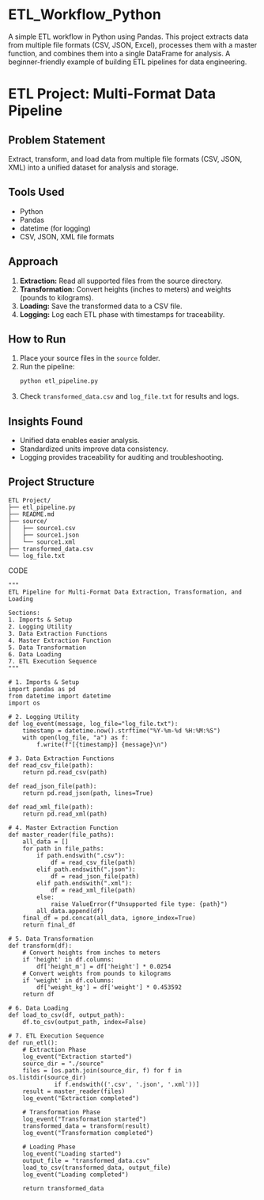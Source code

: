 # ETL_Workflow_Python
A simple ETL workflow in Python using Pandas. This project extracts data from multiple file formats (CSV, JSON, Excel), processes them with a master function, and combines them into a single DataFrame for analysis. A beginner-friendly example of building ETL pipelines for data engineering.
# ETL Project: Multi-Format Data Pipeline

## Problem Statement
Extract, transform, and load data from multiple file formats (CSV, JSON, XML) into a unified dataset for analysis and storage.

## Tools Used
- Python
- Pandas
- datetime (for logging)
- CSV, JSON, XML file formats

## Approach
1. **Extraction:** Read all supported files from the source directory.
2. **Transformation:** Convert heights (inches to meters) and weights (pounds to kilograms).
3. **Loading:** Save the transformed data to a CSV file.
4. **Logging:** Log each ETL phase with timestamps for traceability.

## How to Run
1. Place your source files in the `source` folder.
2. Run the pipeline:
   ```bash
   python etl_pipeline.py
   ```
3. Check `transformed_data.csv` and `log_file.txt` for results and logs.

## Insights Found
- Unified data enables easier analysis.
- Standardized units improve data consistency.
- Logging provides traceability for auditing and troubleshooting.

## Project Structure
```
ETL Project/
├── etl_pipeline.py
├── README.md
├── source/
│   ├── source1.csv
│   ├── source1.json
│   └── source1.xml
├── transformed_data.csv
└── log_file.txt
```
CODE
```
"""
ETL Pipeline for Multi-Format Data Extraction, Transformation, and Loading

Sections:
1. Imports & Setup
2. Logging Utility
3. Data Extraction Functions
4. Master Extraction Function
5. Data Transformation
6. Data Loading
7. ETL Execution Sequence
"""

# 1. Imports & Setup
import pandas as pd
from datetime import datetime
import os

# 2. Logging Utility
def log_event(message, log_file="log_file.txt"):
    timestamp = datetime.now().strftime("%Y-%m-%d %H:%M:%S")
    with open(log_file, "a") as f:
        f.write(f"[{timestamp}] {message}\n")

# 3. Data Extraction Functions
def read_csv_file(path):
    return pd.read_csv(path)

def read_json_file(path):
    return pd.read_json(path, lines=True)

def read_xml_file(path):
    return pd.read_xml(path)

# 4. Master Extraction Function
def master_reader(file_paths):
    all_data = []
    for path in file_paths:
        if path.endswith(".csv"):
            df = read_csv_file(path)
        elif path.endswith(".json"):
            df = read_json_file(path)
        elif path.endswith(".xml"):
            df = read_xml_file(path)
        else:
            raise ValueError(f"Unsupported file type: {path}")
        all_data.append(df)
    final_df = pd.concat(all_data, ignore_index=True)
    return final_df

# 5. Data Transformation
def transform(df):
    # Convert heights from inches to meters
    if 'height' in df.columns:
        df['height_m'] = df['height'] * 0.0254
    # Convert weights from pounds to kilograms
    if 'weight' in df.columns:
        df['weight_kg'] = df['weight'] * 0.453592
    return df

# 6. Data Loading
def load_to_csv(df, output_path):
    df.to_csv(output_path, index=False)

# 7. ETL Execution Sequence
def run_etl():
    # Extraction Phase
    log_event("Extraction started")
    source_dir = "./source"
    files = [os.path.join(source_dir, f) for f in os.listdir(source_dir)
             if f.endswith(('.csv', '.json', '.xml'))]
    result = master_reader(files)
    log_event("Extraction completed")

    # Transformation Phase
    log_event("Transformation started")
    transformed_data = transform(result)
    log_event("Transformation completed")

    # Loading Phase
    log_event("Loading started")
    output_file = "transformed_data.csv"
    load_to_csv(transformed_data, output_file)
    log_event("Loading completed")

    return transformed_data


```
